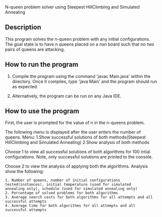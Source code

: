 N-queen problem solver using Steepest HillClimbing and Simulated Annealing

Description
----
This program solves the n-queen problem with any initial configurations. The goal state is to have n queens placed on a nxn board such that no two pairs of queens are attacking. 


How to run the program
----
1. Compile the program using the command 'javac Main.java' within the directory. Once it compiles, type 'java Main' and the program should run as expected.

2. Alternatively, the program can be run on any Java IDE.

How to use the program
----
First, the user is prompted for the value of n in the n-queens problem. 

The following menu is displayed after the user enters the number of queens.
Menu: 
	1.Show successful solutions of both methods(Steepest HillClimbing and Simulated Annealing)
	2.Show analysis of both methods

Choose 1 to view all successful solutions of both algorithms for 100 intial configurations. Note, only successful solutions are printed to the console. 

Choose 2 to view the analysis of applying both the algorithms. Analysis show the following: 

	1. Number of queens, number of initial configurations tested(instances), initial temperature (used for simulated 	annealing only), schedule (used for simulated annealing only)
	2. Percentage of solved problems for both algorithms
	3. Average search costs for both algorithms for all attempts and all successful attempts
	4. Average time for both algorithms for all attempts and all successful attempts

